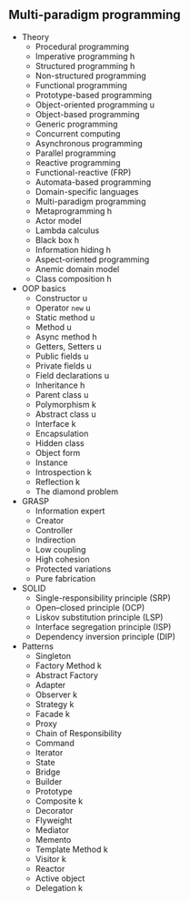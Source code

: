 ## Multi-paradigm programming

- Theory
  - Procedural programming
  - Imperative programming h
  - Structured programming h
  - Non-structured programming
  - Functional programming
  - Prototype-based programming
  - Object-oriented programming u
  - Object-based programming
  - Generic programming
  - Concurrent computing
  - Asynchronous programming
  - Parallel programming
  - Reactive programming
  - Functional-reactive (FRP)
  - Automata-based programming
  - Domain-specific languages
  - Multi-paradigm programming
  - Metaprogramming h
  - Actor model
  - Lambda calculus
  - Black box h
  - Information hiding h
  - Aspect-oriented programming
  - Anemic domain model
  - Class composition h
- OOP basics
  - Constructor u
  - Operator `new` u
  - Static method u
  - Method u
  - Async method h
  - Getters, Setters u
  - Public fields u
  - Private fields u
  - Field declarations u
  - Inheritance h
  - Parent class u
  - Polymorphism k
  - Abstract class u
  - Interface k
  - Encapsulation
  - Hidden class
  - Object form
  - Instance
  - Introspection k
  - Reflection k
  - The diamond problem
- GRASP
  - Information expert
  - Creator
  - Controller
  - Indirection
  - Low coupling
  - High cohesion
  - Protected variations
  - Pure fabrication
- SOLID
  - Single-responsibility principle (SRP)
  - Open–closed principle (OCP)
  - Liskov substitution principle (LSP)
  - Interface segregation principle (ISP)
  - Dependency inversion principle (DIP)
- Patterns
  - Singleton
  - Factory Method k
  - Abstract Factory
  - Adapter
  - Observer k
  - Strategy k
  - Facade k
  - Proxy
  - Chain of Responsibility
  - Command
  - Iterator
  - State
  - Bridge
  - Builder
  - Prototype
  - Composite k
  - Decorator
  - Flyweight
  - Mediator
  - Memento
  - Template Method k
  - Visitor k
  - Reactor
  - Active object
  - Delegation k
